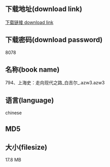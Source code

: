 ## 下载地址(download link)
[下载链接 download link](https://voluble-croquembouche-d321dc.netlify.app/?s=794%E3%80%81%E4%B8%8A%E6%B5%B7%E5%8F%B2%EF%BC%9A%E8%B5%B0%E5%90%91%E7%8E%B0%E4%BB%A3%E4%B9%8B%E8%B7%AF_%E7%99%BD%E5%90%89%E5%B0%94_.azw3)

## 下载密码(download password)
8078

## 名称(book name)
794、上海史：走向现代之路_白吉尔_.azw3.azw3

## 语言(language)
chinese

## MD5


## 大小(filesize)
17.8 MB
